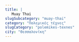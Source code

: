 ```yaml
---
title: |
   Muay Thai
slugSubcategory: "muay-thai"
category: "Πολεμικές τέχνες"
slugCategory: "polemikes-texnes"
city: "Θεσσαλονίκη"
---
```


